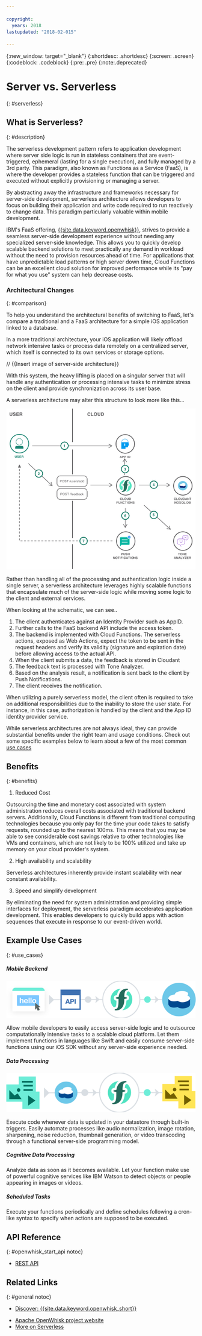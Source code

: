 ```yaml
---

copyright:
  years: 2018
lastupdated: "2018-02-015"

---
```

{:new_window: target="_blank"}
{:shortdesc: .shortdesc}
{:screen: .screen}
{:codeblock: .codeblock}
{:pre: .pre}
{:note:.deprecated}

# Server vs. Serverless
{: #serverless}

## What is Serverless?
{: #description}

The serverless development pattern refers to application development where server side logic is run in stateless containers that are event-triggered, ephemeral (lasting for a single execution), and fully managed by a 3rd party. This paradigm, also known as Functions as a Service (FaaS), is where the developer provides a stateless function that can be triggered and executed without explicitly provisioning or managing a server.

By abstracting away the infrastructure and frameworks necessary for server-side development, serverless architecture allows developers to focus on building their application and write code required to run reactively to change data. This paradigm particularly valuable within mobile development.

IBM's FaaS offering, [{{site.data.keyword.openwhisk}}](https://console.bluemix.net/openwhisk/), strives to provide a seamless server-side development experience without needing any specialized server-side knowledge. This allows you to quickly develop scalable backend solutions to meet practically any demand in workload without the need to provision resources ahead of time. For applications that have unpredictable load patterns or high server down time, Cloud Functions can be an excellent cloud solution for improved performance while its "pay for what you use" system can help decrease costs.

### Architectural Changes
{: #comparison}

To help you understand the architectural benefits of switching to FaaS, let's compare a traditional and a FaaS architecture for a simple iOS application linked to a database.

In a more traditional architecture, your iOS application will likely offload network intensive tasks or process data remotely on a centralized server, which itself is connected to its own services or storage options.

// {{Insert image of server-side architecture}}

With this system, the heavy lifting is placed on a singular server that will handle any authentication or processing intensive tasks to minimize stress on the client and provide synchronization across its user base.

A serverless architecture may alter this structure to look more like this...

![](./images/Architecture.png)

Rather than handling all of the processing and authentication logic inside a single server, a serverless architecture leverages highly scalable functions that encapsulate much of the server-side logic while moving some logic to the client and external services.

When looking at the schematic, we can see..

1. The client authenticates against an Identity Provider such as AppID.
2. Further calls to the FaaS backend API include the access token.
3. The backend is implemented with Cloud Functions. The serverless actions, exposed as Web Actions, expect the token to be sent in the request headers and verify its validity (signature and expiration date) before allowing access to the actual API.
4. When the client submits a data, the feedback is stored in Cloudant
5. The feedback text is processed with Tone Analyzer.
6. Based on the analysis result, a notification is sent back to the client by Push Notifications.
7. The client receives the notification.

When utilizing a purely serverless model, the client often is required to take on additional responsibilities due to the inability to store the user state. For instance, in this case, authorization is handled by the client and the App ID identity provider service.

While serverless architectures are not always ideal, they can provide substantial benefits under the right team and usage conditions. Check out some specific examples below to learn about a few of the most common [use cases](#use_cases)

## Benefits
{: #benefits}

1) Reduced Cost

Outsourcing the time and monetary cost associated with system administration reduces overall costs associated with traditional backend servers. Additionally, Cloud Functions is different from traditional computing technologies because you only pay for the time your code takes to satisfy requests, rounded up to the nearest 100ms. This means that you may be able to see considerable cost savings relative to other technologies like VMs and containers, which are not likely to be 100% utilized and take up memory on your cloud provider's system.


2) High availability and scalability

Serverless architectures inherently provide instant scalability with near constant availability.

3) Speed and simplify development

By eliminating the need for system administration and providing simple interfaces for deployment, the serverless paradigm accelerates application development. This enables developers to quickly build apps with action sequences that execute in response to our event-driven world.

## Example Use Cases
{: #use_cases}

##### Mobile Backend
![](./images/cloud-functions-rest-api-trigger.png)

Allow mobile developers to easily access server-side logic and to outsource computationally intensive tasks to a scalable cloud platform. Let them implement functions in languages like Swift and easily consume server-side functions using our iOS SDK without any server-side experience needed.

##### Data Processing

![](./images/cloud-functions-cloudant-trigger.png)

Execute code whenever data is updated in your datastore through built-in triggers. Easily automate processes like audio normalization, image rotation, sharpening, noise reduction, thumbnail generation, or video transcoding through a functional server-side programming model.

##### Cognitive Data Processing

Analyze data as soon as it becomes available. Let your function make use of powerful cognitive services like IBM Watson to detect objects or people appearing in images or videos.

##### Scheduled Tasks

Execute your functions periodically and define schedules following a cron-like syntax to specify when actions are supposed to be executed.

## API Reference
{: #openwhisk_start_api notoc}

<!-- * [REST API Documentation](./openwhisk_reference.html#openwhisk_ref_restapi)-->
* [REST API](https://console.{DomainName}/apidocs/98)

## Related Links
{: #general notoc}

* [Discover: {{site.data.keyword.openwhisk_short}}](http://www.ibm.com/cloud-computing/bluemix/openwhisk/)
<!-- redirects to link above * [{{site.data.keyword.openwhisk_short}} on IBM developerWorks](https://developer.ibm.com/openwhisk/)-->
* [Apache OpenWhisk project website](http://openwhisk.org)
* [More on Serverless](https://martinfowler.com/articles/serverless.html)

